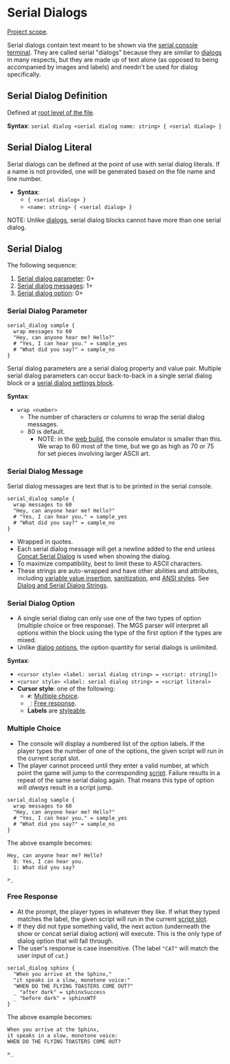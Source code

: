 # Serial Dialogs

[Project scope](syntax_scopes#project-scope).

Serial dialogs contain text meant to be shown via the [serial console terminal](terminal). They are called serial "dialogs" because they are similar to [dialogs](dialogs) in many respects, but they are made up of text alone (as opposed to being accompanied by images and labels) and needn't be used for dialog specifically.

## Serial Dialog Definition

Defined at [root level of the file](syntax_scopes#syntax-contexts).

**Syntax**: `serial dialog <serial dialog name: string> { <serial dialog> }`

## Serial Dialog Literal

Serial dialogs can be defined at the point of use with serial dialog literals. If a name is not provided, one will be generated based on the file name and line number.

- **Syntax**:
	- `{ <serial dialog> }` 
	- `<name: string> { <serial dialog> }`

NOTE: Unlike [dialogs](dialogs), serial dialog blocks cannot have more than one serial dialog.

## Serial Dialog

The following sequence:

1. [Serial dialog parameter](#serial-dialog-parameter): 0+
2. [Serial dialog messages](#serial-dialog-message): 1+
3. [Serial dialog option](#serial-dialog-option): 0+

### Serial Dialog Parameter

```mgs{2}
serial_dialog sample {
  wrap messages to 60
  "Hey, can anyone hear me? Hello?"
  # "Yes, I can hear you." = sample_yes
  # "What did you say?" = sample_no
}
```

Serial dialog parameters are a serial dialog property and value pair. Multiple serial dialog parameters can occur back-to-back in a single serial dialog block or a [serial dialog settings block](dialog_and_serial_dialog_settings).

**Syntax**:

- `wrap <number>`
	- The number of characters or columns to wrap the serial dialog messages.
	- 80 is default.
		- NOTE: in the [web build](web_build), the console emulator is smaller than this. We wrap to 60 most of the time, but we go as high as 70 or 75 for set pieces involving larger ASCII art.

### Serial Dialog Message

Serial dialog messages are text that is to be printed in the serial console.

```mgs{3}
serial_dialog sample {
  wrap messages to 60
  "Hey, can anyone hear me? Hello?"
  # "Yes, I can hear you." = sample_yes
  # "What did you say?" = sample_no
}
```

- Wrapped in quotes.
- Each serial dialog message will get a newline added to the end unless [Concat Serial Dialog](actions#concat-serial-dialog) is used when showing the dialog.
- To maximize compatibility, best to limit these to ASCII characters.
- These strings are auto-wrapped and have other abilities and attributes, including [variable value insertion](dialog_and_serial_dialog_strings#printing-current-values), [sanitization](dialog_and_serial_dialog_strings#sanitization), and [ANSI styles](dialog_and_serial_dialog_strings#ansi-escape-sequences). See [Dialog and Serial Dialog Strings](dialog_and_serial_dialog_strings).

### Serial Dialog Option

- A single serial dialog can only use one of the two types of option (multiple choice or free response). The MGS parser will interpret all options within the block using the type of the first option if the types are mixed.
- Unlike [dialog options](dialogs#dialog-option), the option quantity for serial dialogs is unlimited.

**Syntax**:

- `<cursor style> <label: serial dialog string> = <script: string[]>`
- `<cursor style> <label: serial dialog string> = <script literal>`
- **Cursor style**: one of the following:
	- `#`: [Multiple choice](#multiple-choice).
	- `_`: [Free response](#free-response).
	- **Labels** are [styleable](dialog_and_serial_dialog_strings).

### Multiple Choice

- The console will display a numbered list of the option labels. If the player types the number of one of the options, the given script will run in the current script slot.
- The player cannot proceed until they enter a valid number, at which point the game will jump to the corresponding [script](scripts). Failure results in a repeat of the same serial dialog again. That means this type of option will *always* result in a script jump.

```mgs{4-5}
serial_dialog sample {
  wrap messages to 60
  "Hey, can anyone hear me? Hello?"
  # "Yes, I can hear you." = sample_yes
  # "What did you say?" = sample_no
}
```

The above example becomes:

```
Hey, can anyone hear me? Hello?
  0: Yes, I can hear you.
  1: What did you say?

>_
```

### Free Response

- At the prompt, the player types in whatever they like. If what they typed matches the label, the given script will run in the current [script slot](scripts#script-slots).
- If they did not type something valid, the next action (underneath the show or concat serial dialog action) will execute. This is the only type of dialog option that will fall through.
- The user's response is case insensitive. (The label `"CAT"` will match the user input of `cat`.)

```mgs{6-7}
serial_dialog sphinx {
  "When you arrive at the Sphinx,"
  "it speaks in a slow, monotone voice:"
  "WHEN DO THE FLYING TOASTERS COME OUT?"
  _ "after dark" = sphinxSuccess
  _ "before dark" = sphinxWTF
}
```

The above example becomes:

```
When you arrive at the Sphinx,
it speaks in a slow, monotone voice:
WHEN DO THE FLYING TOASTERS COME OUT?

>_
```
